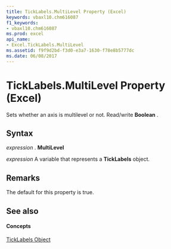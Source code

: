 ```yaml
---
title: TickLabels.MultiLevel Property (Excel)
keywords: vbaxl10.chm616087
f1_keywords:
- vbaxl10.chm616087
ms.prod: excel
api_name:
- Excel.TickLabels.MultiLevel
ms.assetid: f9f9d2bd-f3d0-e3a7-1630-f78e8b5777dc
ms.date: 06/08/2017
---
```



# TickLabels.MultiLevel Property (Excel)

Sets whether an axis is multilevel or not. Read/write **Boolean** .


## Syntax

 _expression_ . **MultiLevel**

 _expression_ A variable that represents a **TickLabels** object.


## Remarks

The default for this property is true.


## See also


#### Concepts


[TickLabels Object](ticklabels-object-excel.md)

